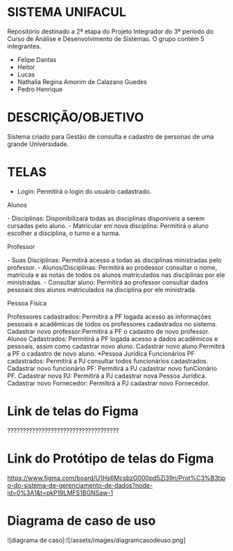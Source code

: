 # SISTEMA UNIFACUL
Repositório destinado a 2ª etapa do Projeto Integrador do 3º período do Curso de Análise e Desenvolvimento de Sistemas. O grupo contém 5 integrantes. 
- Felipe Dantas 
- Heitor 
- Lucas 
- Nathalia Regina Amorim de Calazans Guedes 
- Pedro Henrique <br>


# DESCRIÇÃO/OBJETIVO
Sistema criado para Gestão de consulta e cadastro de personas de uma grande Universidade.

# TELAS
- Login: Permitirá o login do usuário cadastrado. </p>
<p> Alunos <p/>
- Disciplinas: Disponibilizará todas as disciplinas disponíveis a serem cursadas pelo aluno.
- Matricular em nova disciplina: Permitirá o aluno escolher a disciplina, o turno e a turma.
<p> Professor </p>  
- Suas Disciplinas: Permitirá acesso a todas as disciplinas ministradas pelo professor.
- Alunos/Disciplinas: Permitirá ao prodessor consultar o nome, matrícula e as notas de todos os alunos matriculados nas disciplinas por ele ministradas.
- Consultar aluno: Permitirá ao professor consultar dados pessoais dos alunos matriculados na disciplina por ele ministrada.
<p> Pessoa Física </p>
Professores cadastrados: Permitirá a PF logada acesso as informações pessoais e acadêmicas de todos os professores cadastrados no sistema.
Cadastrar novo professor:Permitirá a PF o cadastro de novo professor.
Alunos Cadastrados: Permitirá a PF logada acesso a dados acadêmicos e pessoais, assim como cadastrar novo aluno.
Cadastrar novo aluno:Permitirá a PF o cadastro de novo aluno.
*Pessoa Jurídica
Funcionários PF cadastrados: Permitirá a PJ consultar todos funcionários cadastrados.
Cadastrar novo funcionário PF: Permitirá a PJ cadastrar novo funCionário PF.
Cadastrar nova PJ: Permitirá a PJ cadastrar nova Pessoa Jurídica.
Cadastrar novo Fornecedor: Permitirá a PJ cadastrar novo Fornecedor.

# Link de telas do Figma
????????????????????????????????????

# Link do Protótipo de telas do Figma
https://www.figma.com/board/U1Hs6McsbzG000pd5Zj39n/Prot%C3%B3tipo-do-sistema-de-gerenciamento-de-dados?node-id=0%3A1&t=pkP19LMFS1BGNSaw-1

# Diagrama de caso de uso
![diagrama de caso]:![/assets/images/diagramcasodeuso.png]








